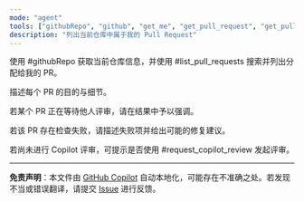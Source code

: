 ```yaml
---
mode: "agent"
tools: ["githubRepo", "github", "get_me", "get_pull_request", "get_pull_request_comments", "get_pull_request_diff", "get_pull_request_files", "get_pull_request_reviews", "get_pull_request_status", "list_pull_requests", "request_copilot_review"]
description: "列出当前仓库中属于我的 Pull Request"
---
```


使用 #githubRepo 获取当前仓库信息，并使用 #list_pull_requests 搜索并列出分配给我的 PR。

描述每个 PR 的目的与细节。

若某个 PR 正在等待他人评审，请在结果中予以强调。

若该 PR 存在检查失败，请描述失败项并给出可能的修复建议。

若尚未进行 Copilot 评审，可提示是否使用 #request_copilot_review 发起评审。

---

**免责声明**：本文件由 [GitHub Copilot](https://docs.github.com/copilot/about-github-copilot/what-is-github-copilot) 自动本地化，可能存在不准确之处。若发现不当或错误翻译，请提交 [Issue](../../issues) 进行反馈。

